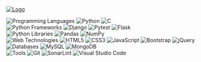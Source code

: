 [![Logo](https://img.shields.io/badge/LinkedIn-0077B5?style=for-the-badge&logo=linkedin&logoColor=white?raw=true)](https://linkedin.com/in/ravindramevada)

![Programming Languages](https://img.shields.io/badge/programming%20languages-black.svg?style=for-the-badge&logo=github&logoColor=white) ![Python](https://img.shields.io/badge/python-306998?style=for-the-badge&logo=python&logoColor=white) ![C](https://img.shields.io/badge/C%20(familiar)-00589c.svg?style=for-the-badge&logo=c&logoColor=white) <br>
![Python Frameworks](https://img.shields.io/badge/Python%20Frameworks-black.svg?style=for-the-badge&logo=github&logoColor=white) ![Django](https://img.shields.io/badge/django-092e20.svg?style=for-the-badge&logo=django&logoColor=white) ![Pytest](https://img.shields.io/badge/Pytest-ee7316.svg?style=for-the-badge&logo=pytest&logoColor=white) ![Flask](https://img.shields.io/badge/flask%20(familiar)-black.svg?style=for-the-badge&logo=flask&logoColor=white) <br>
![Python Libraries](https://img.shields.io/badge/Python%20Libraries-black.svg?style=for-the-badge&logo=github&logoColor=white) ![Pandas](https://img.shields.io/badge/pandas-130754.svg?style=for-the-badge&logo=pandas&logoColor=white) ![NumPy](https://img.shields.io/badge/numpy-4d77cf.svg?style=for-the-badge&logo=numpy&logoColor=white) <br>
![Web Technologies](https://img.shields.io/badge/Web%20Technologies-black.svg?style=for-the-badge&logo=github&logoColor=white) ![HTML5](https://img.shields.io/badge/html5-e34c26.svg?style=for-the-badge&logo=html5&logoColor=white) ![CSS3](https://img.shields.io/badge/css3-264de4.svg?style=for-the-badge&logo=css3&logoColor=white) ![JavaScript](https://img.shields.io/badge/javascript-323330.svg?style=for-the-badge&logo=javascript&logoColor=f0db4f) ![Bootstrap](https://img.shields.io/badge/bootstrap%20(familier)-563d7c.svg?style=for-the-badge&logo=bootstrap&logoColor=white) ![jQuery](https://img.shields.io/badge/jquery%20(familier)-0769ad.svg?style=for-the-badge&logo=jquery&logoColor=white) <br>
![Databases](https://img.shields.io/badge/Databases-black.svg?style=for-the-badge&logo=github&logoColor=white) ![MySQL](https://img.shields.io/badge/mysql-00758f.svg?style=for-the-badge&logo=mysql&logoColor=white) ![MongoDB](https://img.shields.io/badge/MongoDB-4db33d.svg?style=for-the-badge&logo=mongodb&logoColor=white) <br>
![Tools](https://img.shields.io/badge/Tools-black.svg?style=for-the-badge&logo=github&logoColor=white) ![Git](https://img.shields.io/badge/git-f34f29.svg?style=for-the-badge&logo=git&logoColor=white) ![SonarLint](https://img.shields.io/badge/sonarlint-cc1f28.svg?style=for-the-badge&logo=sonarlint&logoColor=white) ![Visual Studio Code](https://img.shields.io/badge/visual%20studio%20code-0078d7.svg?style=for-the-badge&logo=visual-studio-code&logoColor=white)
